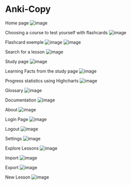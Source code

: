 # Anki-Copy
Home page
![image](https://github.com/Budweiser1337/Anki-Copy/assets/145338914/e786eb42-0c0b-4609-a813-728fd3602932)

Choosing a course to test yourself with flashcards
![image](https://github.com/Budweiser1337/Anki-Copy/assets/145338914/d0333633-fdae-436f-9cc9-766fcbfe3148)

Flashcard exemple
![image](https://github.com/Budweiser1337/Anki-Copy/assets/145338914/52f9c33d-cb65-44fd-956a-1b8f55a2cce8)
![image](https://github.com/Budweiser1337/Anki-Copy/assets/145338914/509faf70-05a9-49a7-800f-b89741ab0b44)


Search for a lesson
![image](https://github.com/Budweiser1337/Anki-Copy/assets/145338914/4fd7efe4-63f9-45cf-94f4-ff7b8ba2a260)

Study page
![image](https://github.com/Budweiser1337/Anki-Copy/assets/145338914/bbd035ea-bb03-4b4e-a490-fb8987c89b7c)

Learning Facts from the study page
![image](https://github.com/Budweiser1337/Anki-Copy/assets/145338914/d04c8f1b-f37a-4f23-a20c-da63d32e7a63)

Progress statistics using Highcharts
![image](https://github.com/Budweiser1337/Anki-Copy/assets/145338914/d4b89358-d07b-489b-9c89-fa90561ffb1d)

Glossary
![image](https://github.com/Budweiser1337/Anki-Copy/assets/145338914/87efe8a4-8a97-4134-ac39-9595b0b998db)

Documentation
![image](https://github.com/Budweiser1337/Anki-Copy/assets/145338914/2e5c5022-18dc-4c20-936e-ee07fc9f0127)

About
![image](https://github.com/Budweiser1337/Anki-Copy/assets/145338914/e54578c8-a3f3-4f1b-8672-2252681444e0)

Login Page
![image](https://github.com/Budweiser1337/Anki-Copy/assets/145338914/82f0faa1-6b7b-4cba-885a-98f485abbd20)

Logout
![image](https://github.com/Budweiser1337/Anki-Copy/assets/145338914/4f67feff-7959-4ce0-a268-62d36c692ab4)

Settings
![image](https://github.com/Budweiser1337/Anki-Copy/assets/145338914/966081b2-e572-4508-90cf-26f15d41cd18)

Explore Lessons
![image](https://github.com/Budweiser1337/Anki-Copy/assets/145338914/10b5cc89-41a0-4ccc-a5f0-dd3b28cc18ef)

Import
![image](https://github.com/Budweiser1337/Anki-Copy/assets/145338914/3db3f941-d3ee-4060-b920-fc0705e87471)

Export 
![image](https://github.com/Budweiser1337/Anki-Copy/assets/145338914/ab5c26bf-4f55-4d34-a478-1f1348381ef7)

New Lesson
![image](https://github.com/Budweiser1337/Anki-Copy/assets/145338914/818acc4b-059d-4292-83fb-703753de7d60)

